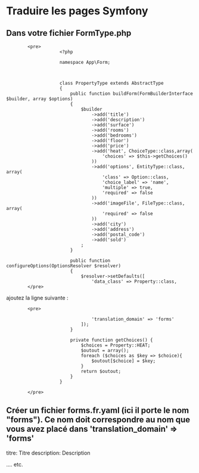 # Traduire les pages Symfony

## Dans votre fichier FormType.php
			<pre>
						<?php

						namespace App\Form;



						class PropertyType extends AbstractType
						{
						    public function buildForm(FormBuilderInterface $builder, array $options)
						    {
						        $builder
						            ->add('title')
						            ->add('description')
						            ->add('surface')
						            ->add('rooms')
						            ->add('bedrooms')
						            ->add('floor')
						            ->add('price')
						            ->add('heat', ChoiceType::class,array(
						            	'choices' => $this->getChoices()
						            ))
							        ->add('options', EntityType::class, array(
							        	'class' => Option::class,
							            'choice_label' => 'name',
								        'multiple' => true,
								        'required' => false
							        ))
							        ->add('imageFile', FileType::class, array(
							        	'required' => false
							        ))
						            ->add('city')
						            ->add('address')
						            ->add('postal_code')
						            ->add('sold')
						        ;
						    }

						    public function configureOptions(OptionsResolver $resolver)
						    {
						        $resolver->setDefaults([
						            'data_class' => Property::class,
			</pre>


ajoutez la ligne suivante : 


			<pre>

							        'translation_domain' => 'forms'
						        ]);
						    }

							private function getChoices() {
						    	$choices = Property::HEAT;
						    	$outout = array();
						    	foreach ($choices as $key => $choice){
						    		$outout[$choice] = $key;
							    }
						    	return $outout;
							}
						}

			</pre>

## Créer un fichier forms.fr.yaml (ici il porte le nom "forms"). Ce nom doit correspondre au nom que vous avez placé dans 'translation_domain' => 'forms'

titre: Titre
description: Description 

.... etc.